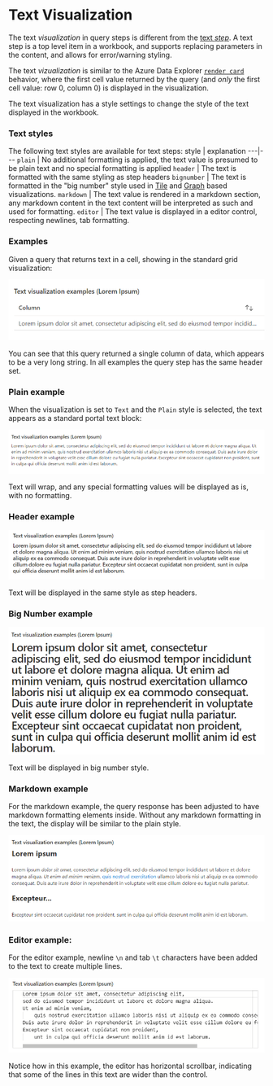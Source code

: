 # Text Visualization

The text *visualization* in query steps is different from the [text *step*](Text.md). A text step is a top level item in a workbook, and supports replacing parameters in the content, and allows for error/warning styling.

The text *vizualization* is similar to the Azure Data Explorer [`render card`](https://docs.microsoft.com/en-us/azure/data-explorer/kusto/query/renderoperator?pivots=azuredataexplorer) behavior, where the first cell value returned by the query (and *only* the first cell value: row 0, column 0) is displayed in the visualization.

The text visualization has a style settings to change the style of the text displayed in the workbook.


### Text styles
The following text styles are available for text steps:
style | explanation
---|---
`plain` | No additional formatting is applied, the text value is presumed to be plain text and no special formatting is applied
`header` | The text is formatted with the same styling as step headers
`bignumber` | The text is formatted in the "big number" style used in [Tile](Tiles.md) and [Graph](Graph.md) based visualizations.
`markdown` | The text value is rendered in a markdown section, any markdown content in the text content will be interpreted as such and used for formatting.
`editor` | The text value is displayed in a editor control, respecting newlines, tab formatting.

### Examples

Given a query that returns text in a cell, showing in the standard grid visualization:

![query returning a text result](../Images/TextVisualizationGridResult.png)

You can see that this query returned a single column of data, which appears to be a very long string. In all examples the query step has the same header set.

### Plain example
When the visualization is set to `Text` and the `Plain` style is selected, the text appears as a standard portal text block:

![Image showing a text visualization in workbooks](../Images/TextVisualizationExample.png)

Text will wrap, and any special formatting values will be displayed as is, with no formatting.

### Header example
![Image showing a text visualization in header style](../Images/TextVisualizationHeader.png)

Text will be displayed in the same style as step headers.

### Big Number example
![Image showing a text visualization in bignumber style](../Images/TextVisualizationBigNumber.png)

Text will be displayed in big number style.


### Markdown example
For the markdown example, the query response has been adjusted to have markdown formatting elements inside. Without any markdown formatting in the text, the display will be similar to the plain style.

![Image showing a text visualization in markdown style](../Images/TextVisualizationMarkdown.png)

### Editor example:
For the editor example, newline `\n` and tab `\t` characters have been added to the text to create multiple lines.

![Image showing a text visualization in editor style](../Images/TextVisualizationEditor.png)

Notice how in this example, the editor has horizontal scrollbar, indicating that some of the lines in this text are wider than the control.

